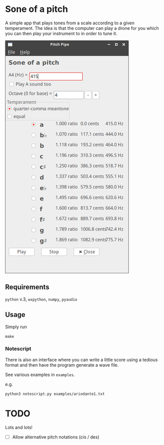# Sone of a pitch 

A simple app that plays tones from a scale according to a given temperament. The idea is that the computer can play a drone for you which you can then play your instrument to in order to tune it.

![screenshot](screenshot.png "Screenshot")


## Requirements
`python` v.3, `wxpython`, `numpy`, `pyaudio`

## Usage
Simply run 
```
make
``` 


### Notescript
There is also an interface where you can write a little score using a tedious format and then have the program generate a wave file.

See various examples in `examples`.

e.g.

```
python3 notescript.py examples/ariodante1.txt
```



# TODO
Lots and lots!

* [ ] Allow alternative pitch notations (cis / des)
